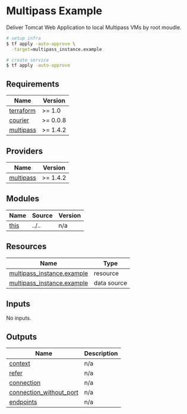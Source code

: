 # Multipass Example

Deliver Tomcat Web Application to local Multipass VMs by root moudle.

```bash
# setup infra
$ tf apply -auto-approve \
  -target=multipass_instance.example

# create service
$ tf apply -auto-approve
```

<!-- BEGIN_TF_DOCS -->
## Requirements

| Name | Version |
|------|---------|
| <a name="requirement_terraform"></a> [terraform](#requirement\_terraform) | >= 1.0 |
| <a name="requirement_courier"></a> [courier](#requirement\_courier) | >= 0.0.8 |
| <a name="requirement_multipass"></a> [multipass](#requirement\_multipass) | >= 1.4.2 |

## Providers

| Name | Version |
|------|---------|
| <a name="provider_multipass"></a> [multipass](#provider\_multipass) | >= 1.4.2 |

## Modules

| Name | Source | Version |
|------|--------|---------|
| <a name="module_this"></a> [this](#module\_this) | ../.. | n/a |

## Resources

| Name | Type |
|------|------|
| [multipass_instance.example](https://registry.terraform.io/providers/larstobi/multipass/latest/docs/resources/instance) | resource |
| [multipass_instance.example](https://registry.terraform.io/providers/larstobi/multipass/latest/docs/data-sources/instance) | data source |

## Inputs

No inputs.

## Outputs

| Name | Description |
|------|-------------|
| <a name="output_context"></a> [context](#output\_context) | n/a |
| <a name="output_refer"></a> [refer](#output\_refer) | n/a |
| <a name="output_connection"></a> [connection](#output\_connection) | n/a |
| <a name="output_connection_without_port"></a> [connection\_without\_port](#output\_connection\_without\_port) | n/a |
| <a name="output_endpoints"></a> [endpoints](#output\_endpoints) | n/a |
<!-- END_TF_DOCS -->
